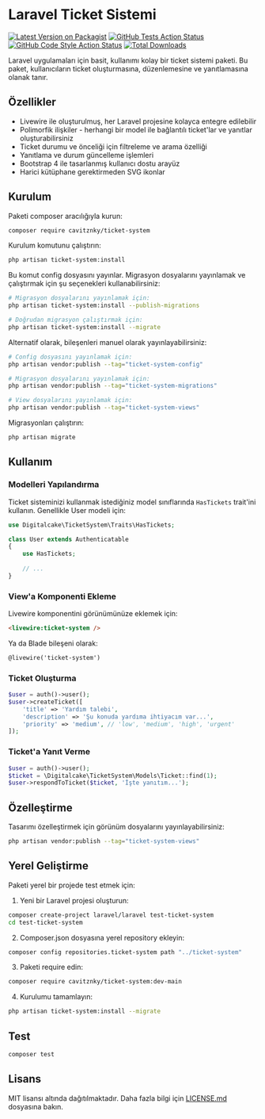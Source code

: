 # Laravel Ticket Sistemi

[![Latest Version on Packagist](https://img.shields.io/packagist/v/cavitznky/ticket-system.svg?style=flat-square)](https://packagist.org/packages/cavitznky/ticket-system)
[![GitHub Tests Action Status](https://img.shields.io/github/actions/workflow/status/cavitznky/ticket-system/run-tests.yml?branch=main&label=tests&style=flat-square)](https://github.com/cavitznky/ticket-system/actions?query=workflow%3Arun-tests+branch%3Amain)
[![GitHub Code Style Action Status](https://img.shields.io/github/actions/workflow/status/cavitznky/ticket-system/fix-php-code-style-issues.yml?branch=main&label=code%20style&style=flat-square)](https://github.com/cavitznky/ticket-system/actions?query=workflow%3A"Fix+PHP+code+style+issues"+branch%3Amain)
[![Total Downloads](https://img.shields.io/packagist/dt/cavitznky/ticket-system.svg?style=flat-square)](https://packagist.org/packages/cavitznky/ticket-system)

Laravel uygulamaları için basit, kullanımı kolay bir ticket sistemi paketi. Bu paket, kullanıcıların ticket oluşturmasına, düzenlemesine ve yanıtlamasına olanak tanır.

## Özellikler

- Livewire ile oluşturulmuş, her Laravel projesine kolayca entegre edilebilir
- Polimorfik ilişkiler - herhangi bir model ile bağlantılı ticket'lar ve yanıtlar oluşturabilirsiniz
- Ticket durumu ve önceliği için filtreleme ve arama özelliği
- Yanıtlama ve durum güncelleme işlemleri
- Bootstrap 4 ile tasarlanmış kullanıcı dostu arayüz
- Harici kütüphane gerektirmeden SVG ikonlar

## Kurulum

Paketi composer aracılığıyla kurun:

```bash
composer require cavitznky/ticket-system
```

Kurulum komutunu çalıştırın:

```bash
php artisan ticket-system:install
```

Bu komut config dosyasını yayınlar. Migrasyon dosyalarını yayınlamak ve çalıştırmak için şu seçenekleri kullanabilirsiniz:

```bash
# Migrasyon dosyalarını yayınlamak için:
php artisan ticket-system:install --publish-migrations

# Doğrudan migrasyon çalıştırmak için:
php artisan ticket-system:install --migrate
```

Alternatif olarak, bileşenleri manuel olarak yayınlayabilirsiniz:

```bash
# Config dosyasını yayınlamak için:
php artisan vendor:publish --tag="ticket-system-config"

# Migrasyon dosyalarını yayınlamak için:
php artisan vendor:publish --tag="ticket-system-migrations"

# View dosyalarını yayınlamak için:
php artisan vendor:publish --tag="ticket-system-views"
```

Migrasyonları çalıştırın:

```bash
php artisan migrate
```

## Kullanım

### Modelleri Yapılandırma

Ticket sisteminizi kullanmak istediğiniz model sınıflarında `HasTickets` trait'ini kullanın. Genellikle User modeli için:

```php
use Digitalcake\TicketSystem\Traits\HasTickets;

class User extends Authenticatable
{
    use HasTickets;
    
    // ...
}
```

### View'a Komponenti Ekleme

Livewire komponentini görünümünüze eklemek için:

```html
<livewire:ticket-system />
```

Ya da Blade bileşeni olarak:

```html
@livewire('ticket-system')
```

### Ticket Oluşturma

```php
$user = auth()->user();
$user->createTicket([
    'title' => 'Yardım talebi',
    'description' => 'Şu konuda yardıma ihtiyacım var...',
    'priority' => 'medium', // 'low', 'medium', 'high', 'urgent'
]);
```

### Ticket'a Yanıt Verme

```php
$user = auth()->user();
$ticket = \Digitalcake\TicketSystem\Models\Ticket::find(1);
$user->respondToTicket($ticket, 'İşte yanıtım...');
```

## Özelleştirme

Tasarımı özelleştirmek için görünüm dosyalarını yayınlayabilirsiniz:

```bash
php artisan vendor:publish --tag="ticket-system-views"
```

## Yerel Geliştirme

Paketi yerel bir projede test etmek için:

1. Yeni bir Laravel projesi oluşturun:
```bash
composer create-project laravel/laravel test-ticket-system
cd test-ticket-system
```

2. Composer.json dosyasına yerel repository ekleyin:
```bash
composer config repositories.ticket-system path "../ticket-system"
```

3. Paketi require edin:
```bash
composer require cavitznky/ticket-system:dev-main
```

4. Kurulumu tamamlayın:
```bash
php artisan ticket-system:install --migrate
```

## Test

```bash
composer test
```

## Lisans

MIT lisansı altında dağıtılmaktadır. Daha fazla bilgi için [LICENSE.md](LICENSE.md) dosyasına bakın.
